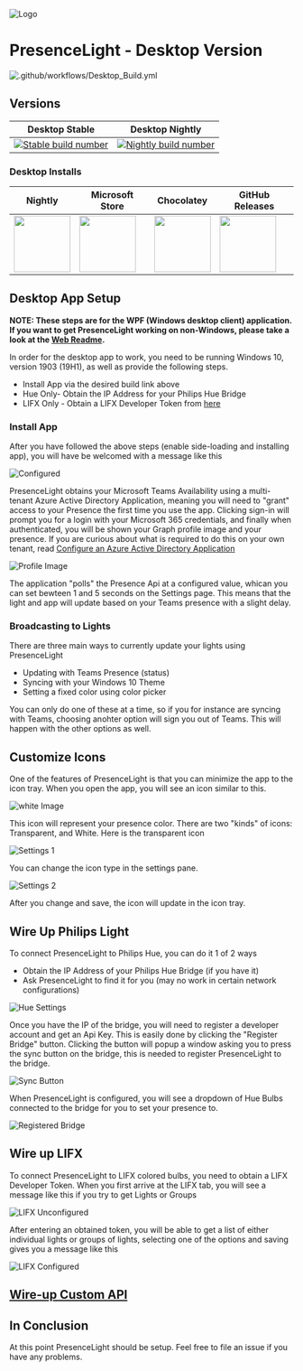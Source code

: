 ![Logo](https://github.com/isaacrlevin/PresenceLight/raw/main/Icon.png)
# PresenceLight - Desktop Version

![.github/workflows/Desktop_Build.yml](https://github.com/isaacrlevin/presencelight/workflows/.github/workflows/Desktop_Build.yml/badge.svg)

## Versions

| Desktop Stable | Desktop Nightly |
|--- | ------------ |
| [![Stable build number](https://presencelight.blob.core.windows.net/store/stable_badge.svg)](https://www.microsoft.com/en-us/p/presencelight/9nffkd8gznl7) | [![Nightly build number](https://presencelight.blob.core.windows.net/nightly/ci_badge.svg)](https://presencelight.blob.core.windows.net/nightly/index.html)  |
### Desktop Installs

| Nightly | Microsoft Store | Chocolatey | GitHub Releases  |
| ------- | --------------- |--------------- | ---------------  |
| [<img src="https://github.com/isaacrlevin/PresenceLight/raw/main/Icon.png" width="100">](https://presencelight.blob.core.windows.net/nightly/index.html)| [<img src="https://github.com/isaacrlevin/PresenceLight/raw/main/static/store.svg" width="100">](https://www.microsoft.com/en-us/p/presencelight/9nffkd8gznl7) | [<img src="https://chocolatey.org/assets/images/global-shared/logo.svg" width="100">](https://chocolatey.org/packages/PresenceLight/) | [<img src="https://user-images.githubusercontent.com/8878502/110871471-55fe7c00-8283-11eb-8ce4-afeeaf62458a.png" width="100">](https://user-images.githubusercontent.com/8878502/110871316-061fb500-8283-11eb-8ad6-db529a86eab0.png) |

## Desktop App Setup

**NOTE: These steps are for the WPF (Windows desktop client) application. If you want to get PresenceLight working on non-Windows, please take a look at the [Web Readme](https://github.com/isaacrlevin/PresenceLight/blob/main/web-README.md).**

In order for the desktop app to work, you need to be running Windows 10, version 1903 (19H1), as well as provide the following steps.

- Install App via the desired build link above
- Hue Only- Obtain the IP Address for your Philips Hue Bridge
- LIFX Only - Obtain a LIFX Developer Token from [here](https://cloud.lifx.com/settings)


### Install App

After you have followed the above steps (enable side-loading and installing app), you will have be welcomed with a message like this

   ![Configured](static/configured.png)

PresenceLight obtains your Microsoft Teams Availability using a multi-tenant Azure Active Directory Application, meaning you will need to "grant" access to your Presence the first time you use the app. Clicking sign-in will prompt you for a login with your Microsoft 365 credentials, and finally when authenticated, you will be shown your Graph profile image and your presence. If you are curious about what is required to do this on your own tenant, read [Configure an Azure Active Directory Application](https://github.com/isaacrlevin/PresenceLight/wiki/Configure-an-Azure-Active-Directory-Application)

   ![Profile Image](static/profile.png)

The application "polls" the Presence Api at a configured value, whican you can set bewteen 1 and 5 seconds on the Settings page. This means that the light and app will update based on your Teams presence with a slight delay.

### Broadcasting to Lights

There are three main ways to currently update your lights using PresenceLight

 - Updating with Teams Presence (status)
 - Syncing with your Windows 10 Theme
 - Setting a fixed color using color picker

You can only do one of these at a time, so if you for instance are syncing with Teams, choosing anohter option will sign you out of Teams. This will happen with the other options as well.

## Customize Icons

One of the features of PresenceLight is that you can minimize the app to the icon tray. When you open the app, you will see an icon similar to this.

   ![white Image](static/light-icon.png)

This icon will represent your presence color. There are two "kinds" of icons: Transparent, and White. Here is the transparent icon

   ![Settings 1](static/trans-icon.png)

You can change the icon type in the settings pane.

   ![Settings 2](static/settings1.png)

After you change and save, the icon will update in the icon tray.

## Wire Up Philips Light

To connect PresenceLight to Philips Hue, you can do it 1 of 2 ways

 - Obtain the IP Address of your Philips Hue Bridge (if you have it)
 - Ask PresenceLight to find it for you (may no work in certain network configurations)

 ![Hue Settings](static/hue-settings.png)

Once you have the IP of the bridge, you will need to register a developer account and get an Api Key. This is easily done by clicking the "Register Bridge" button. Clicking the button will popup a window asking you to press the sync button on the bridge, this is needed to register PresenceLight to the bridge.

 ![Sync Button](static/sync-button.png)

When PresenceLight is configured, you will see a dropdown of Hue Bulbs connected to the bridge for you to set your presence to.

 ![Registered Bridge](static/registered-bridge.png)

## Wire up LIFX

To connect PresenceLight to LIFX colored bulbs, you need to obtain a LIFX Developer Token. When you first arrive at the LIFX tab, you will see a message like this if you try to get Lights or Groups

 ![LIFX Unconfigured](static/lifx-unconfigured.png)

After entering an obtained token, you will be able to get a list of either individual lights or groups of lights, selecting one of the options and saving gives you a message like this

 ![LIFX Configured](static/lifx-configured.png)

## [Wire-up Custom API](https://github.com/isaacrlevin/presencelight/wiki/Wire-up-Custom-API)


## In Conclusion

At this point PresenceLight should be setup. Feel free to file an issue if you have any problems.